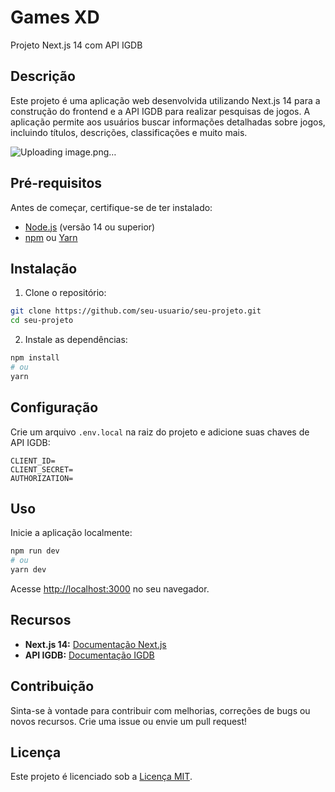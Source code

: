 # Games XD

Projeto Next.js 14 com API IGDB

## Descrição

Este projeto é uma aplicação web desenvolvida utilizando Next.js 14 para a construção do frontend e a API IGDB para realizar pesquisas de jogos. A aplicação permite aos usuários buscar informações detalhadas sobre jogos, incluindo títulos, descrições, classificações e muito mais.

![Uploading image.png…]()

## Pré-requisitos

Antes de começar, certifique-se de ter instalado:

- [Node.js](https://nodejs.org/) (versão 14 ou superior)
- [npm](https://www.npmjs.com/) ou [Yarn](https://yarnpkg.com/)

## Instalação

1. Clone o repositório:

```bash
git clone https://github.com/seu-usuario/seu-projeto.git
cd seu-projeto
```

2. Instale as dependências:

```bash
npm install
# ou
yarn
```

## Configuração

Crie um arquivo `.env.local` na raiz do projeto e adicione suas chaves de API IGDB:

```env
CLIENT_ID=
CLIENT_SECRET=
AUTHORIZATION=
```

## Uso

Inicie a aplicação localmente:

```bash
npm run dev
# ou
yarn dev
```

Acesse [http://localhost:3000](http://localhost:3000) no seu navegador.

## Recursos

- **Next.js 14:** [Documentação Next.js](https://nextjs.org/docs/getting-started/introduction)
- **API IGDB:** [Documentação IGDB](https://www.igdb.com/api/documentation)

## Contribuição

Sinta-se à vontade para contribuir com melhorias, correções de bugs ou novos recursos. Crie uma issue ou envie um pull request!

## Licença

Este projeto é licenciado sob a [Licença MIT](LICENSE).
